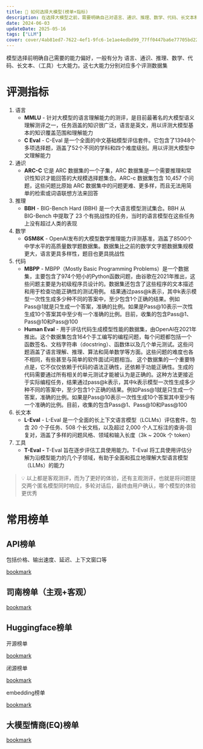 ```yaml
---
title: 🚥 如何选择大模型(榜单+指标)
description: 在选择大模型之前，需要明确自己对语言、通识、推理、数学、代码、长文本和工具等七大能力的偏好。评测指标包括MMLU、C Eval、ARC-C、BBH、GSM8K、MBPP、Human Eval、L-Eval和T-Eval。常用榜单包括OpenCompass司南榜单、Huggingface榜单和MTEB榜单。
date: 2024-06-03
updateDate: 2025-05-16
tags: ["LLM"]
cover: cover/4ab81ed7-7622-4ef1-9fc6-1e1ae4edbd99_77ff0447ba6e77705bd22a0d0b8826c0.png
---
```


模型选择前明确自己需要的能力偏好，一般有分为 语言、通识、推理、数学、代码、长文本、（工具）七大能力。这七大能力分别对应多个评测数据集


# 评测指标

1. 语言
    - **MMLU** - 针对大模型的语言理解能力的测评，是目前最著名的大模型语义理解测评之一，任务涵盖的知识很广泛，语言是英文，用以评测大模型基本的知识覆盖范围和理解能力
    - **C Eval** - C-Eval 是一个全面的中文基础模型评估套件。它包含了13948个多项选择题，涵盖了52个不同的学科和四个难度级别。用以评测大模型中文理解能力
2. 通识
    - **ARC-C** 它是 ARC 数据集的一个子集，ARC 数据集是一个需要推理和常识性知识才能回答的大规模选择题集合。ARC-c 数据集包含 10,457 个问题，这些问题比原始 ARC 数据集中的问题更难、更多样，而且无法用简单的检索或词语联想方法来回答
3. 推理
    - **BBH** - BIG-Bench Hard (BBH) 是一个大语言模型测试集合。BBH 从 BIG-Bench 中提取了 23 个有挑战性的任务，当时的语言模型在这些任务上没有超过人类的表现
4. 数学
    - **GSM8K** - OpenAI发布的大模型数学推理能力评测基准，涵盖了8500个中学水平的高质量数学题数据集。数据集比之前的数学文字题数据集规模更大，语言更具多样性，题目也更具挑战性
5. 代码
    - **MBPP** - MBPP（Mostly Basic Programming Problems）是一个数据集，主要包含了974个短小的Python函数问题，由谷歌在2021年推出，这些问题主要是为初级程序员设计的。数据集还包含了这些程序的文本描述和用于检查功能正确性的测试用例。 结果通过pass@k表示，其中k表示模型一次性生成多少种不同的答案中，至少包含1个正确的结果。例如Pass@1就是只生成一个答案，准确的比例。如果是Pass@10表示一次性生成10个答案其中至少有一个准确的比例。目前，收集的包含Pass@1、Pass@10和Pass@100
    - **Human Eval** - 用于评估代码生成模型性能的数据集，由OpenAI在2021年推出。这个数据集包含164个手工编写的编程问题，每个问题都包括一个函数签名、文档字符串（docstring）、函数体以及几个单元测试。这些问题涵盖了语言理解、推理、算法和简单数学等方面。这些问题的难度也各不相同，有些甚至与简单的软件面试问题相当。 这个数据集的一个重要特点是，它不仅仅依赖于代码的语法正确性，还依赖于功能正确性。生成的代码需要通过所有相关的单元测试才能被认为是正确的。这种方法更接近于实际编程任务，结果通过pass@k表示，其中k表示模型一次性生成多少种不同的答案中，至少包含1个正确的结果。例如Pass@1就是只生成一个答案，准确的比例。如果是Pass@10表示一次性生成10个答案其中至少有一个准确的比例。目前，收集的包含Pass@1、Pass@10和Pass@100
6. 长文本
    - **L-Eval** -  L-Eval 是一个全面的长上下文语言模型（LCLMs）评估套件，包含 20 个子任务、508 个长文档，以及超过 2,000 个人工标注的查询-回复对，涵盖了多样的问题风格、领域和输入长度（3k ~ 200k 个 token）
7. 工具
    - **T-Eval -** T-Eval 旨在逐步评估工具使用能力。T-Eval 将工具使用评估分解为沿模型能力的几个子领域，有助于全面和孤立地理解大型语言模型（LLMs）的能力

> 💡 以上都是客观测评，而为了更好的体验，还有主观测评，也就是将问题提交两个匿名模型同时响应，多轮对话后，最终由用户确认，哪个模型的体验更优秀


# 常用榜单


## API榜单


包括价格、输出速度、延迟、上下文窗口等


[bookmark](https://artificialanalysis.ai/leaderboards/providers)


## 司南榜单（主观+客观）


[bookmark](https://rank.opencompass.org.cn/home)


## Huggingface榜单


开源榜单


[bookmark](https://huggingface.co/spaces/HuggingFaceH4/open_llm_leaderboard)


闭源榜单


[bookmark](https://huggingface.co/spaces/lmsys/chatbot-arena-leaderboard)


embedding榜单


[bookmark](https://huggingface.co/spaces/mteb/leaderboard)


## 大模型情商(EQ)榜单


[bookmark](https://eqbench.com/)

